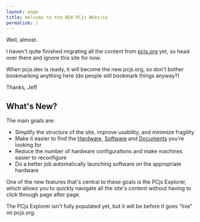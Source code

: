 ```yaml
---
layout: page
title: Welcome to the NEW PCjs Website
permalink: /
---
```


Well, almost.

I haven't quite finished migrating all the content from [pcjs.org](https://www.pcjs.org) yet, so head over there and ignore this site for now.

When pcjs.dev is ready, it will become the new pcjs.org, so don't bother bookmarking anything here (do people still bookmark things anyway?)

Thanks,
Jeff

## What's New?

The main goals are:

- Simplify the structure of the site, improve usability, and minimize fragility
- Make it easier to find the [Hardware](/configs/hardware.json), [Software](/configs/software.json) and [Documents](/configs/documents.json) you're looking for
- Reduce the number of hardware configurations and make machines easier to reconfigure
- Do a better job automatically launching software on the appropriate hardware

One of the new features that's central to these goals is the PCjs Explorer, which allows you to quickly navigate all the site's content without having to click through page after page.

The PCjs Explorer isn't fully populated yet, but it will be before it goes "live" on pcjs.org.
